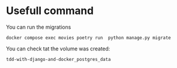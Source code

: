# Usefull command


You can run the migrations
```
docker compose exec movies poetry run  python manage.py migrate
```
You can check tat the volume was created:

```
tdd-with-django-and-docker_postgres_data
```